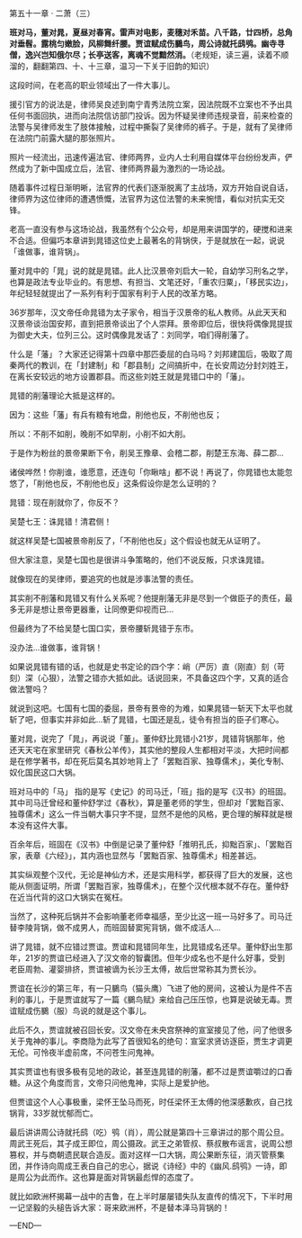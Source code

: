 第五十一章 · 二萧（三）

**班对马，董对晁，夏昼对春宵。雷声对电影，麦穗对禾苗。八千路，廿四桥，总角对垂髫。露桃匀嫩脸，风柳舞纤腰。贾谊赋成伤鵩鸟，周公诗就托鸱鸮。幽寺寻僧，逸兴岂知俄尔尽；长亭送客，离魂不觉黯然消。**（老规矩，读三遍，读着不顺溜的，翻翻第四、十、十三章，温习一下关于旧韵的知识）


这段时间，在老高的职业领域出了一件大事儿。


援引官方的说法是，律师吴良述到南宁青秀法院立案，因法院既不立案也不予出具任何书面回执，进而向法院信访部门投诉。因为怀疑吴律师违规录音，前来检查的法警与吴律师发生了肢体接触，过程中撕裂了吴律师的裤子。于是，就有了吴律师在法院门前露大腿的那张照片。


照片一经流出，迅速传遍法官、律师两界，业内人士利用自媒体平台纷纷发声，俨然成为了新中国成立后，法官、律师两界最为激烈的一场论战。


随着事件过程日渐明晰，法官界的代表们逐渐脱离了主战场，双方开始自说自话，律师界为这位律师的遭遇愤慨，法官界为这位法警的未来惋惜，看似对抗实无交锋。


老高一直没有参与这场论战，我虽然有个公众号，却是用来讲国学的，硬搅和进来不合适。但偏巧本章讲到晁错这位史上最著名的背锅侠，于是就放在一起，说说「谁做事，谁背锅」。


董对晁中的「晁」说的就是晁错。此人比汉景帝刘启大一轮，自幼学习刑名之学，也算是政法专业毕业的。有思想、有担当、文笔还好，「重农归粟」，「移民实边」，年纪轻轻就提出了一系列有利于国家有利于人民的改革方略。


36岁那年，汉文帝任命晁错为太子家令，相当于汉景帝的私人教师。从此天天和汉景帝谈治国安邦，直到把景帝谈出了个人崇拜。景帝即位后，很快将偶像晁提拔为御史大夫，位列三公。这时偶像晁发话了：刘同学，咱们得削藩了。


什么是「藩」？大家还记得第十四章中那匹委屈的白马吗？刘邦建国后，吸取了周秦两代的教训，在「封建制」和「郡县制」之间搞折中，在长安周边分封刘姓王，在离长安较远的地方设置郡县。而这些刘姓王就是晁错口中的「藩」。


晁错的削藩理论大抵是这样的。


因为：这些「藩」有兵有粮有地盘，削他也反，不削他也反；


所以：不削不如削，晚削不如早削，小削不如大削。


于是作为粉丝的景帝果断下令，削吴王豫章、会稽二郡，削楚王东海、薛二郡…


诸侯哗然！你削谁，谁愿意，还连句「你瞅啥」都不说！再说了，你晁错也太能忽悠了，「削他也反，不削他也反」这条假设你是怎么证明的？


晁错：现在削就你了，你反不？


吴楚七王：诛晁错！清君侧！


就这样吴楚七国被景帝削反了，「不削他也反」这个假设也就无从证明了。


但大家注意，吴楚七国也是很讲斗争策略的，他们不说反叛，只求诛晁错。


就像现在的吴律师，要追究的也就是涉事法警的责任。


其实削不削藩和晁错又有什么关系呢？他提削藩无非是尽到一个做臣子的责任，最多无非是想让景帝更器重，让同僚更仰视而已…


但最终为了不给吴楚七国口实，景帝腰斩晁错于东市。


没办法…谁做事，谁背锅！


如果说晁错有错的话，也就是史书定论的四个字：峭（严厉）直（刚直）刻（苛刻）深（心狠），法警之错亦大抵如此。话说回来，不具备这四个字，又真的适合做法警吗？


就说到这吧。七国有七国的委屈，景帝有景帝的为难，如果晁错一斩天下太平也就斩了吧，但事实并非如此…斩了晁错，七国还是乱，徒令有担当的臣子们寒心。


董对晁，说完了「晁」，再说说「董」。董仲舒比晁错小21岁，晁错背锅那年，他还天天宅在家里研究《春秋公羊传》，其实他的整段人生都相对平淡，大把时间都是在修学著书，却在死后莫名其妙地背上了「罢黜百家、独尊儒术」，美化专制、奴化国民这口大锅。


班对马中的「马」 指的是写《史记》的司马迁，「班」指的是写《汉书》的班固。其中司马迁曾经和董仲舒学过《春秋》，算是董老师的学生，但却对「罢黜百家、独尊儒术」这么一件当朝大事只字不提，显然不是他的风格，更合理的解释就是根本没有这件大事。


百余年后，班固在《汉书》中倒是记录了董仲舒「推明孔氏，抑黜百家」、「罢黜百家，表章《六经》」，其内涵也显然与「罢黜百家、独尊儒术」相差甚远。


其实纵观整个汉代，无论是神仙方术，还是实用科学，都获得了巨大的发展，这也能从侧面证明，所谓「罢黜百家，独尊儒术」，在整个汉代根本就不存在。董仲舒在近当代背的这口大锅实在冤枉。


当然了，这种死后锅并不会影响董老师幸福感，至少比这一班一马好多了。司马迁替李陵背锅，做不成男人，而班固替窦宪背锅，做不成活人…


讲了晁错，就不应错过贾谊。贾谊和晁错同年生，比晁错成名还早。董仲舒出生那年，21岁的贾谊已经进入了汉文帝的智囊团。但年少成名也不是什么好事，受到老臣周勃、灌婴排挤，贾谊被谪为长沙王太傅，故后世常称其为贾长沙。


贾谊在长沙的第三年，有一只鵩鸟（猫头鹰）飞进了他的房间，这被认为是件不吉利的事儿，于是贾谊就写了一篇《鵩鸟赋》来给自己压压惊，也算是说破无毒。贾谊赋成伤鵩（服）鸟说的就是这个事儿。


此后不久，贾谊就被召回长安。汉文帝在未央宫祭神的宣室接见了他，问了他很多关于鬼神的事儿。李商隐为此写了首很知名的绝句：宣室求贤访逐臣，贾生才调更无伦。可怜夜半虚前席，不问苍生问鬼神。


其实贾谊也有很多极有见地的政论，甚至连晁错的削藩，都不过是贾谊嚼过的口香糖。从这个角度而言，文帝只问他鬼神，实际上是爱护他。


但贾谊这个人心事极重，梁怀王坠马而死，时任梁怀王太傅的他深感歉疚，自己找锅背，33岁就忧郁而亡。


最后讲讲周公诗就托鸱（吃）鸮（肖），周公就是第四十三章讲过的那个周公旦。周武王死后，其子成王即位，周公摄政。武王之弟管叔、蔡叔散布谣言，说周公想篡权，并与商朝遗民联合造反。面对这样一口大锅，周公果断东征，消灭管蔡集团，并作诗向周成王表白自己的忠心，据说《诗经》中的《幽风.鸱鸮》一诗，即是周公为此而作。这也算是面对背锅最彪悍的态度了。


就比如欧洲杯揭幕一战中的吉鲁，在上半时屡屡错失队友直传的情况下，下半时用一记坚毅的头槌告诉大家：哥来欧洲杯，不是替本泽马背锅的！

—END—
